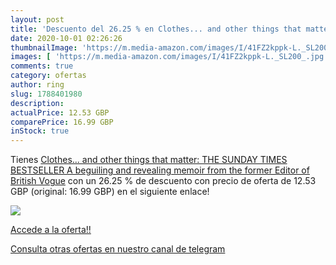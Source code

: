 ```yaml
---
layout: post
title: 'Descuento del 26.25 % en Clothes... and other things that matter:'
date: 2020-10-01 02:26:26
thumbnailImage: 'https://m.media-amazon.com/images/I/41FZ2kppk-L._SL200_.jpg'
images: [ 'https://m.media-amazon.com/images/I/41FZ2kppk-L._SL200_.jpg' ]
comments: true
category: ofertas
author: ring
slug: 1788401980
description:
actualPrice: 12.53 GBP
comparePrice: 16.99 GBP
inStock: true
---
```


Tienes [Clothes... and other things that matter: THE SUNDAY TIMES BESTSELLER A beguiling and revealing memoir from the former Editor of British Vogue](https://www.amazon.co.uk/dp/1788401980/?tag=redken01-21) con un 26.25 % de descuento con precio de oferta de 12.53 GBP (original: 16.99 GBP) en el siguiente enlace!

[![](https://m.media-amazon.com/images/I/41FZ2kppk-L._SL200_.jpg)](https://www.amazon.co.uk/dp/1788401980/?tag=redken01-21)

[Accede a la oferta!!](https://www.amazon.co.uk/dp/1788401980/?tag=redken01-21)

[Consulta otras ofertas en nuestro canal de telegram](https://t.me/s/ofertas25)
